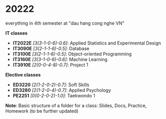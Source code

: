 # 20222
everything in 4th semester at "dau hang cong nghe VN"

<b>IT classes</b>
- <b>IT2022E</b> <i>[3(3-1-0-6)-0.6]</i>: Applied Statistics and Experimental Design
- <b>IT3090E</b> <i>[3(2-1-1-6)-0.5]</i>: Database
- <b>IT3100E</b> <i>[3(2-1-1-6)-0.5]</i>: Object-oriented Programming 
- <b>IT3160E</b> <i>[3(3-1-0-6)-0.6]</i>: Machine Learning 
- <b>IT3910E</b> <i>[2(0-0-4-8)-0.7]</i>: Project 1 

<b>Elective classes</b>
- <b>ED3220</b> <i>[2(1-2-0-2)-0.7]</i>: Soft Skills 
- <b>ED3280</b> <i>[2(1-2-0-4)-0.7]</i>: Applied Psychology
- <b>PE2251</b> <i>[0(0-2-0-2)-1.0]</i>: Taekwondo 1

<b>Note</b>:
Basic structure of a folder for a class: Slides, Docs, Practice, Homework (to be further updated)
